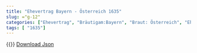```yaml
---
title: "Ehevertrag Bayern - Österreich 1635"
slug: ="g-12"
categories: ["Ehevertrag", "Bräutigam:Bayern", "Braut: Österreich", "Eheschließung vollzogen?:Ja", "verschiedenkonfessionelle Ehe?:Nein", "Dynastie Bräutigam:Wittelsbach (Bayern)", "Akteur Bräutigam:Wittelsbach (Bayern)", "Akteur Braut:Habsburg (Österreich)", "Textbezug?:nein", "Ständisch?:nein", "Ratifikation?:ja", "Sonstiges?:ja", "Bräutigam:Bayern", "Braut: Österreich"]
tags: [ "1635"]
---
```

<!--more-->
{{<v94>}}
[Download Json](/vertraege/vertrag-12.json)